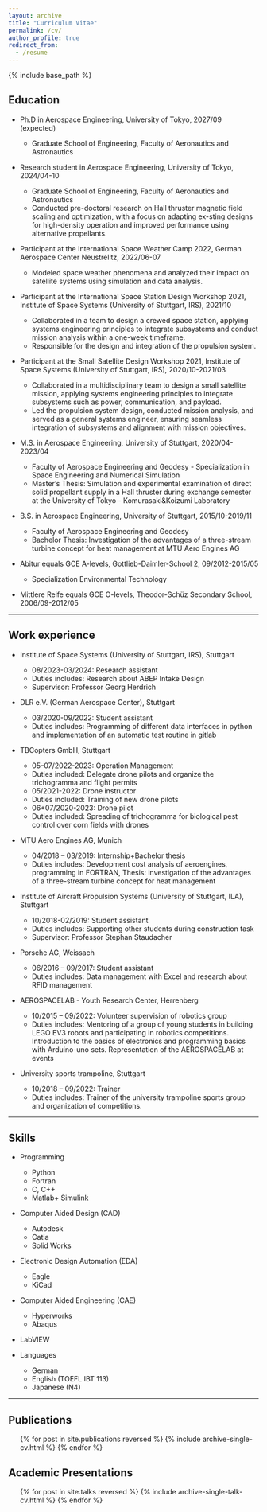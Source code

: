 ```yaml
---
layout: archive
title: "Curriculum Vitae"
permalink: /cv/
author_profile: true
redirect_from:
  - /resume
---
```


{% include base_path %}



Education
----
* Ph.D in Aerospace Engineering, University of Tokyo, 2027/09 (expected)
	* Graduate School of Engineering, Faculty of Aeronautics and Astronautics

* Research student in Aerospace Engineering, University of Tokyo, 2024/04-10 
	* Graduate School of Engineering, Faculty of Aeronautics and Astronautics
	* Conducted pre-doctoral research on Hall thruster magnetic field scaling and optimization, with a focus on adapting ex-sting designs for high-density operation and improved performance using alternative propellants.

* Participant at the International Space Weather Camp 2022, German Aerospace Center Neustrelitz, 2022/06-07 
	* Modeled space weather phenomena and analyzed their impact on satellite systems using simulation and data analysis.

* Participant at the International Space Station Design Workshop 2021, Institute of Space Systems (University of Stuttgart, IRS), 2021/10 
	* Collaborated in a team to design a crewed space station, applying systems engineering principles to integrate subsystems and conduct mission analysis within a one-week timeframe.
	* Responsible for the design and integration of the propulsion system.
	 

* Participant at the Small Satellite Design Workshop 2021, Institute of Space Systems (University of Stuttgart, IRS), 2020/10-2021/03 
	* Collaborated in a multidisciplinary team to design a small satellite mission, applying systems engineering principles to integrate subsystems such as power, communication, and payload.
	* Led the propulsion system design, conducted mission analysis, and served as a general systems engineer, ensuring seamless integration of subsystems and alignment with mission objectives.

* M.S. in Aerospace Engineering, University of Stuttgart, 2020/04-2023/04 
	* Faculty of Aerospace Engineering and Geodesy - Specialization in Space Engineering and Numerical Simulation
	* Master’s Thesis: Simulation and experimental examination of direct solid propellant supply in a Hall thruster during exchange semester at the University of Tokyo - Komurasaki&Koizumi Laboratory

* B.S. in Aerospace Engineering, University of Stuttgart, 2015/10-2019/11
	* Faculty of Aerospace Engineering and Geodesy 
	* Bachelor Thesis: Investigation of the advantages of a three-stream turbine concept for heat management at MTU Aero Engines AG

* Abitur equals GCE A-levels, Gottlieb-Daimler-School 2, 09/2012-2015/05
	* Specialization Environmental Technology

* Mittlere Reife equals GCE O-levels, Theodor-Schüz Secondary School, 2006/09-2012/05

----


Work experience
----
* Institute of Space Systems (University of Stuttgart, IRS), Stuttgart
	* 08/2023-03/2024: Research assistant
    * Duties includes: Research about ABEP Intake Design
	* Supervisor: Professor Georg Herdrich
  
* DLR e.V. (German Aerospace Center), Stuttgart
	* 03/2020-09/2022: Student assistant
    * Duties includes: Programming of different data interfaces in python and implementation of an automatic test routine in gitlab

* TBCopters GmbH, Stuttgart
	* 05–07/2022-2023: Operation Management
	* Duties included: Delegate drone pilots and organize the trichogramma and flight permits
	* 05/2021-2022: Drone instructor
	* Duties included: Training of new drone pilots
	* 06+07/2020-2023: Drone pilot
	* Duties included: Spreading of trichogramma for biological pest control over corn fields with drones

* MTU Aero Engines AG, Munich
	* 04/2018 – 03/2019: Internship+Bachelor thesis
    * Duties includes: Development cost analysis of aeroengines, programming in FORTRAN, Thesis: investigation of the advantages of a three-stream turbine concept for heat management

* Institute of Aircraft Propulsion Systems (University of Stuttgart, ILA), Stuttgart
	* 10/2018-02/2019: Student assistant
    * Duties includes: Supporting other students during construction task
	* Supervisor: Professor Stephan Staudacher
  
* Porsche AG, Weissach
	* 06/2016 – 09/2017: Student assistant
    * Duties includes: Data management with Excel and research about RFID management

* AEROSPACELAB - Youth Research Center, Herrenberg
	* 10/2015 – 09/2022: Volunteer supervision of robotics group
    * Duties includes: Mentoring of a group of young students in building LEGO EV3 robots and participating in robotics competitions. Introduction to the basics of electronics and programming basics with Arduino-uno sets. Representation of the AEROSPACELAB at events

* University sports trampoline, Stuttgart
	* 10/2018 – 09/2022: Trainer
    * Duties includes: Trainer of the university trampoline sports group and organization of competitions.

----


Skills
----
* Programming
	* Python
	* Fortran
	* C, C++
	* Matlab+ Simulink
	
* Computer Aided Design (CAD)
	* Autodesk
	* Catia
	* Solid Works
* Electronic Design Automation (EDA)
	* Eagle
	* KiCad
* Computer Aided Engineering (CAE)
	* Hyperworks
	* Abaqus
* LabVIEW
* Languages
	* German
	* English (TOEFL IBT 113)
	* Japanese (N4)

----





Publications
----
  <ul>{% for post in site.publications reversed %}
    {% include archive-single-cv.html %}
  {% endfor %}</ul>
  
Academic Presentations
----
  <ul>{% for post in site.talks reversed %}
    {% include archive-single-talk-cv.html  %}
  {% endfor %}</ul>
